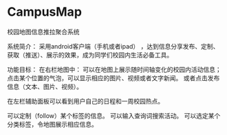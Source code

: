 CampusMap
=========

校园地图信息推拉聚合系统

系统简介： 
采用android客户端（手机或者ipad） ，达到信息分享发布、定制、获取（推送）、展示的效果，成为同学们校园内生活必备工具。

功能目标：
在右栏地图中：
可以在地图上展示随时间轴变化的校园内活动信息；
点击某个位置的气泡，可以显示相应的图片、视频或者文字新闻。
或者点击发布信息（文本、图片、视频）。

在左栏辅助面板可以看到用户自己的日程和一周校园热点。

可以定制（follow）某个标签的信息。
可以输入查询词搜索活动。
可以选定某个分类标签，令地图展示相应信息。

